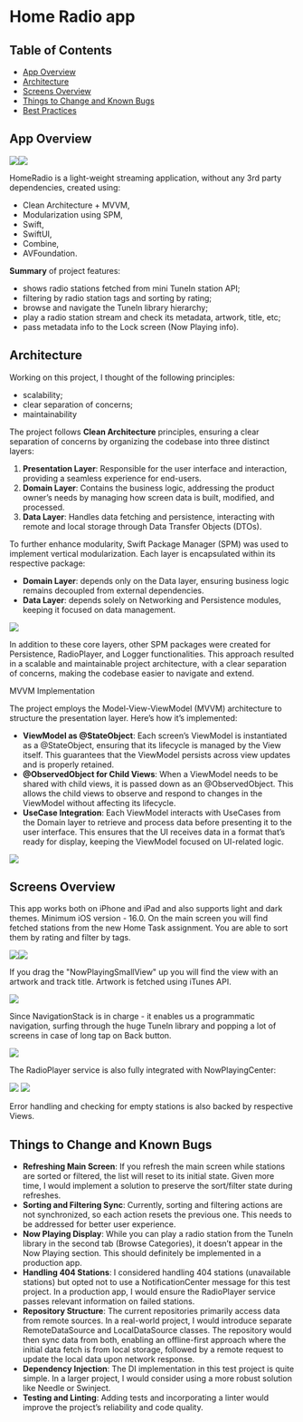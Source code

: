 # Home Radio app

## Table of Contents
- [App Overview](#app-overview)
- [Architecture](#architecture)
- [Screens Overview](#screens-overview)
- [Things to Change and Known Bugs](#things-to-change-and-known-bugs)
- [Best Practices](#best-practices)

## App Overview
![](Resources/HomeScreen.jpeg)![](Resources/BrowseCategories.jpeg)

HomeRadio is a light-weight streaming application, without any 3rd party dependencies, created using:
- Clean Architecture + MVVM,
- Modularization using SPM,
- Swift,
- SwiftUI,
- Combine,
- AVFoundation.

**Summary** of project features: 
- shows radio stations fetched from mini TuneIn station API;
- filtering by radio station tags and sorting by rating;
- browse and navigate the TuneIn library hierarchy;
- play a radio station stream and check its metadata, artwork, title, etc;
- pass metadata info to the Lock screen (Now Playing info).

## Architecture
Working on this project, I thought of the following principles:
- scalability;
- clear separation of concerns;
- maintainability

The project follows **Clean Architecture** principles, ensuring a clear separation of concerns by organizing the codebase into three distinct layers:

1. **Presentation Layer**: Responsible for the user interface and interaction, providing a seamless experience for end-users.
2. **Domain Layer**: Contains the business logic, addressing the product owner’s needs by managing how screen data is built, modified, and processed.
3. **Data Layer**: Handles data fetching and persistence, interacting with remote and local storage through Data Transfer Objects (DTOs).

To further enhance modularity, Swift Package Manager (SPM) was used to implement vertical modularization. Each layer is encapsulated within its respective package:

- **Domain Layer**: depends only on the Data layer, ensuring business logic remains decoupled from external dependencies.
- **Data Layer**: depends solely on Networking and Persistence modules, keeping it focused on data management.

![](Resources/Arch.png)

In addition to these core layers, other SPM packages were created for Persistence, RadioPlayer, and Logger functionalities.
This approach resulted in a scalable and maintainable project architecture, with a clear separation of concerns, making the codebase easier to navigate and extend.

MVVM Implementation

The project employs the Model-View-ViewModel (MVVM) architecture to structure the presentation layer. Here’s how it’s implemented:

- **ViewModel as @StateObject**: Each screen’s ViewModel is instantiated as a @StateObject, ensuring that its lifecycle is managed by the View itself.
  This guarantees that the ViewModel persists across view updates and is properly retained.
- **@ObservedObject for Child Views**: When a ViewModel needs to be shared with child views, it is passed down as an @ObservedObject.
  This allows the child views to observe and respond to changes in the ViewModel without affecting its lifecycle.
- **UseCase Integration**: Each ViewModel interacts with UseCases from the Domain layer to retrieve and process data before presenting it
  to the user interface. This ensures that the UI receives data in a format that’s ready for display, keeping the ViewModel focused on UI-related logic.

![](Resources/MVVM.png)

## Screens Overview
This app works both on iPhone and iPad and also supports light and dark themes.
Minimum iOS version - 16.0.
On the main screen you will find fetched stations from the new Home Task assignment.
You are able to sort them by rating and filter by tags.

![](Resources/Sorting.jpeg)![](Resources/HomeScreen.jpeg)

If you drag the "NowPlayingSmallView" up you will find the view with an artwork and track title. 
Artwork is fetched using iTunes API.

![](Resources/NowPlayingScreen.jpeg)

Since NavigationStack is in charge - it enables us a programmatic navigation, surfing through the huge TuneIn library 
and popping a lot of screens in case of long tap on Back button.

![](Resources/BrowseCategories2.jpeg)

The RadioPlayer service is also fully integrated with NowPlayingCenter:

![](Resources/NowPlayingSystem.jpeg)
![](Resources/NowPlayingSystem1.jpeg)

Error handling and checking for empty stations is also backed by respective Views.

## Things to Change and Known Bugs

- **Refreshing Main Screen**: If you refresh the main screen while stations are sorted or filtered, the list will reset to its initial state. Given more time, I would implement a solution to preserve the sort/filter state during refreshes.
- **Sorting and Filtering Sync**: Currently, sorting and filtering actions are not synchronized, so each action resets the previous one. This needs to be addressed for better user experience.
- **Now Playing Display**: While you can play a radio station from the TuneIn library in the second tab (Browse Categories), it doesn’t appear in the Now Playing section. This should definitely be implemented in a production app.
- **Handling 404 Stations**: I considered handling 404 stations (unavailable stations) but opted not to use a NotificationCenter message for this test project. In a production app, I would ensure the RadioPlayer service passes relevant information on failed stations.
- **Repository Structure**: The current repositories primarily access data from remote sources. In a real-world project, I would introduce separate RemoteDataSource and LocalDataSource classes. The repository would then sync data from both, enabling an offline-first approach where the initial data fetch is from local storage, followed by a remote request to update the local data upon network response.
- **Dependency Injection**: The DI implementation in this test project is quite simple. In a larger project, I would consider using a more robust solution like Needle or Swinject.
- **Testing and Linting**: Adding tests and incorporating a linter would improve the project’s reliability and code quality.
